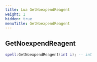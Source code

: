 ```yaml
---
title: Lua GetNoexpendReagent
weight: 1
hidden: true
menuTitle: GetNoexpendReagent
---
```

## GetNoexpendReagent
```lua
spell:GetNoexpendReagent(int i); -- int
```